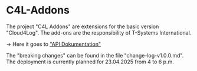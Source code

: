 # C4L-Addons
The project "C4L Addons" are extensions for the basic version "Cloud4Log". The add-ons are the responsibility of T-Systems International.

-> Here it goes to ["API Dokumentation"]([https://dls.addons.cloud4log.dev/api-docs/)

The "breaking changes" can be found in the file "change-log-v1.0.0.md". The deployment is currently planned for 23.04.2025 from 4 to 6 p.m.
